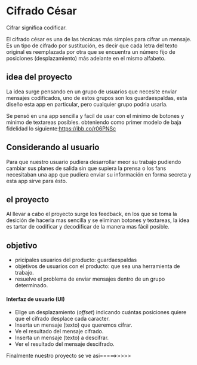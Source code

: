 # Cifrado César

Cifrar significa codificar.

El cifrado césar es una de las técnicas más simples para cifrar un mensaje. Es un tipo de cifrado por sustitución, es decir que cada letra del texto original es reemplazada por otra que se encuentra un número fijo de posiciones (desplazamiento) más adelante en el mismo alfabeto.

## idea del proyecto

La idea surge pensando en un grupo de usuarios que necesite enviar mensajes codificados, uno de estos grupos son los guardaespaldas,  esta diseño esta app en particular, pero cualquier grupo podria usarla.

Se pensó en una app sencilla y facil de usar con el minimo de botones y minimo de textareas posibles. obteniendo como primer modelo de baja fidelidad lo siguiente:https://ibb.co/r06PNSc


## Considerando al usuario

Para que nuestro usuario pudiera desarrollar meor su trabajo pudiendo cambiar sus planes de salida sin que supiera la prensa o los fans necesitaban una app que pudiera enviar su información en forma secreta y esta app sirve para ésto.



## el proyecto

Al llevar a cabo el proyecto surge los feedback, en los que se toma la desición de hacerla mas sencilla y se eliminan botones y textareas, la idea es tartar de codificar y decodificar de la manera mas fácil posible.

## objetivo

- pricipales usuarios del producto: guardaespaldas
- objetivos de usuarios con el producto: que sea una herramienta de trabajo.
- resuelve el problema de enviar mensajes dentro de un grupo determinado.

#### Interfaz de usuario (UI)

- Elige un desplazamiento (_offset_) indicando cuántas posiciones quiere que el cifrado desplace cada caracter.
- Inserta un mensaje (texto) que queremos cifrar.
- Ve el resultado del mensaje cifrado.
- Inserta un mensaje (texto) a descifrar.
- Ver el resultado del mensaje descifrado.

Finalmente nuestro proyecto se ve asi=====>>>>>
